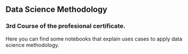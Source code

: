 ## Data Science Methodology

### 3rd Course of the profesional certificate. 

Here you can find some notebooks that explain uses cases to apply data science methodology.
